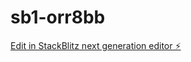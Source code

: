 # sb1-orr8bb

[Edit in StackBlitz next generation editor ⚡️](https://stackblitz.com/~/github.com/yannlove/sb1-orr8bb)